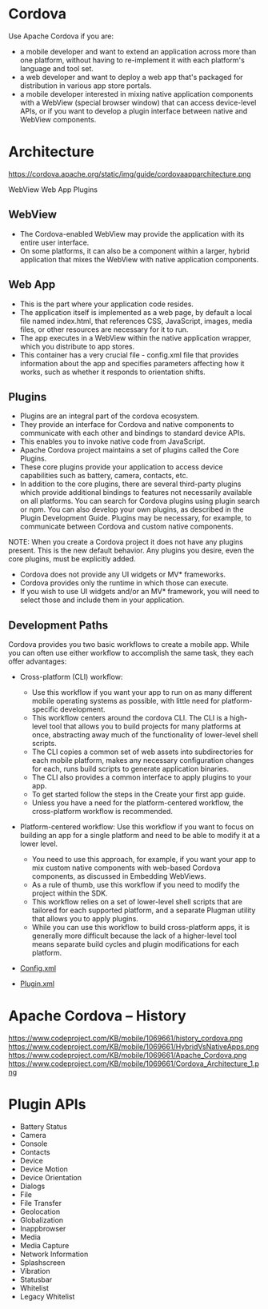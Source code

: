 # Cordova

Use Apache Cordova if you are:

* a mobile developer and want to extend an application across more than one platform, without having to re-implement it with each platform's language and tool set.
* a web developer and want to deploy a web app that's packaged for distribution in various app store portals.
* a mobile developer interested in mixing native application components with a WebView (special browser window) that can access device-level APIs, or if you want to develop a plugin interface between native and WebView components.

# Architecture
https://cordova.apache.org/static/img/guide/cordovaapparchitecture.png


WebView
Web App
Plugins


## WebView
* The Cordova-enabled WebView may provide the application with its entire user interface.
* On some platforms, it can also be a component within a larger, hybrid application that mixes the WebView with native application components. 


## Web App
* This is the part where your application code resides. 
* The application itself is implemented as a web page, by default a local file named index.html, that references CSS, JavaScript, images, media files, or other resources are necessary for it to run. 
* The app executes in a WebView within the native application wrapper, which you distribute to app stores.
* This container has a very crucial file - config.xml file that provides information about the app and specifies parameters affecting how it works, such as whether it responds to orientation shifts.

## Plugins
* Plugins are an integral part of the cordova ecosystem. 
* They provide an interface for Cordova and native components to communicate with each other and bindings to standard device APIs. 
* This enables you to invoke native code from JavaScript.
* Apache Cordova project maintains a set of plugins called the Core Plugins.
* These core plugins provide your application to access device capabilities such as battery, camera, contacts, etc.
* In addition to the core plugins, there are several third-party plugins which provide additional bindings to features not necessarily available on all platforms. You can search for Cordova plugins using plugin search or npm. You can also develop your own plugins, as described in the Plugin Development Guide. Plugins may be necessary, for example, to communicate between Cordova and custom native components.

NOTE: When you create a Cordova project it does not have any plugins present. This is the new default behavior. Any plugins you desire, even the core plugins, must be explicitly added.

* Cordova does not provide any UI widgets or MV* frameworks. 
* Cordova provides only the runtime in which those can execute. 
* If you wish to use UI widgets and/or an MV* framework, you will need to select those and include them in your application.

## Development Paths
Cordova provides you two basic workflows to create a mobile app. While you can often use either workflow to accomplish the same task, they each offer advantages:

* Cross-platform (CLI) workflow: 
  * Use this workflow if you want your app to run on as many different mobile operating systems as possible, with little need for platform-specific development. 
  * This workflow centers around the cordova CLI. The CLI is a high-level tool that allows you to build projects for many platforms at once, abstracting away much of the functionality of lower-level shell scripts. 
  * The CLI copies a common set of web assets into subdirectories for each mobile platform, makes any necessary configuration changes for each, runs build scripts to generate application binaries. 
  * The CLI also provides a common interface to apply plugins to your app. 
  * To get started follow the steps in the Create your first app guide. 
  * Unless you have a need for the platform-centered workflow, the cross-platform workflow is recommended.

* Platform-centered workflow: Use this workflow if you want to focus on building an app for a single platform and need to be able to modify it at a lower level. 
  * You need to use this approach, for example, if you want your app to mix custom native components with web-based Cordova components, as discussed in Embedding WebViews.
  * As a rule of thumb, use this workflow if you need to modify the project within the SDK. 
  * This workflow relies on a set of lower-level shell scripts that are tailored for each supported platform, and a separate Plugman utility that allows you to apply plugins. 
  * While you can use this workflow to build cross-platform apps, it is generally more difficult because the lack of a higher-level tool means separate build cycles and plugin modifications for each platform.



* [Config.xml](https://cordova.apache.org/docs/en/latest/config_ref/index.html)
* [Plugin.xml](https://cordova.apache.org/docs/en/latest/plugin_ref/spec.html)


# Apache Cordova – History 
https://www.codeproject.com/KB/mobile/1069661/history_cordova.png
https://www.codeproject.com/KB/mobile/1069661/HybridVsNativeApps.png
https://www.codeproject.com/KB/mobile/1069661/Apache_Cordova.png
https://www.codeproject.com/KB/mobile/1069661/Cordova_Architecture_1.png

 
# Plugin APIs
* Battery Status
* Camera
* Console
* Contacts
* Device
* Device Motion
* Device Orientation
* Dialogs
* File
* File Transfer
* Geolocation
* Globalization
* Inappbrowser
* Media
* Media Capture
* Network Information
* Splashscreen
* Vibration
* Statusbar
* Whitelist
* Legacy Whitelist


